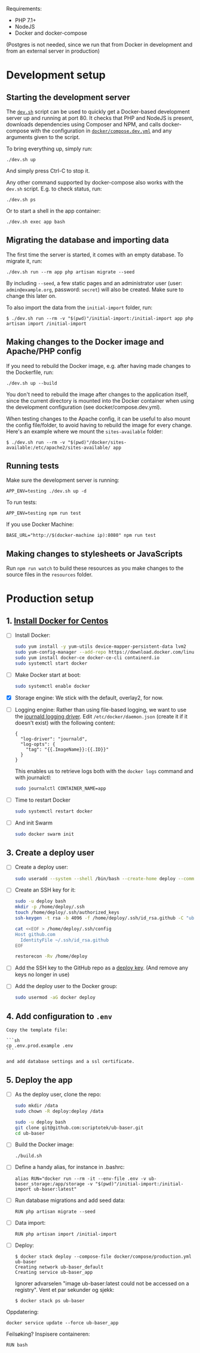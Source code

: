
Requirements:

* PHP 7.1+
* NodeJS
* Docker and docker-compose

(Postgres is not needed, since we run that from Docker in development and from an external server in production)

# Development setup

## Starting the development server

The [`dev.sh`](https://github.com/scriptotek/ub-baser/blob/master/dev.sh) script can be used to quickly get a Docker-based development server up and running at port 80.
It checks that PHP and NodeJS is present, downloads dependencies using Composer and NPM,
and calls docker-compose with the configuration in
[`docker/compose.dev.yml`](https://github.com/scriptotek/ub-baser/blob/master/docker/compose.dev.yml)
and any arguments given to the script.

To bring everything up, simply run:

	./dev.sh up

And simply press Ctrl-C to stop it.

Any other command supported by docker-compose also works with the `dev.sh` script. E.g. to check status, run:

	./dev.sh ps

Or to start a shell in the app container:

	./dev.sh exec app bash

## Migrating the database and importing data

The first time the server is started, it comes with an empty database.
To migrate it, run:

	./dev.sh run --rm app php artisan migrate --seed

By including `--seed`, a few static pages and an administrator user (user: `admin@example.org`, password: `secret`)
will also be created. Make sure to change this later on.

To also import the data from the `initial-import` folder, run:

    $ ./dev.sh run --rm -v "$(pwd)"/initial-import:/initial-import app php artisan import /initial-import


## Making changes to the Docker image and Apache/PHP config

If you need to rebuild the Docker image, e.g. after having made changes to the Dockerfile, run:

	./dev.sh up --build

You don't need to rebuild the image after changes to the application itself, since the
current directory is mounted into the Docker container when using the development configuration
(see docker/compose.dev.yml).

When testing changes to the Apache config, it can be useful to also mount the config file/folder,
to avoid having to rebuild the image for every change. Here's an example where we mount
the `sites-available` folder:

	$ ./dev.sh run --rm -v "$(pwd)"/docker/sites-available:/etc/apache2/sites-available/ app

## Running tests

Make sure the development server is running:

	APP_ENV=testing ./dev.sh up -d

To run tests:

	APP_ENV=testing npm run test

If you use Docker Machine:

	BASE_URL="http://$(docker-machine ip):8080" npm run test


## Making changes to stylesheets or JavaScripts

Run `npm run watch` to build these resources as you make changes to the source files in the `resources` folder.

# Production setup

## 1. [Install Docker for Centos](https://docs.docker.com/install/linux/docker-ce/centos/)

- [ ] Install Docker:

	```sh
	sudo yum install -y yum-utils device-mapper-persistent-data lvm2
	sudo yum-config-manager --add-repo https://download.docker.com/linux/centos/docker-ce.repo
	sudo yum install docker-ce docker-ce-cli containerd.io
	sudo systemctl start docker
	```

- [ ] Make Docker start at boot:

	```sh
	sudo systemctl enable docker
	```

- [x] Storage engine: We stick with the default, overlay2, for now.

- [ ] Logging engine: Rather than using file-based logging, we want to use the [journald logging driver](https://docs.docker.com/config/containers/logging/journald/). Edit `/etc/docker/daemon.json` (create it if it doesn't exist)
with the following content:

	```
	{
	  "log-driver": "journald",
	  "log-opts": {
	    "tag": "{{.ImageName}}:{{.ID}}"
	  }
	}
	```

	This enables us to retrieve logs both with the `docker logs` command and with journalctl:

	```sh
	sudo journalctl CONTAINER_NAME=app
	```

- [ ] Time to restart Docker

	```sh
	sudo systemctl restart docker
	```

- [ ] And init Swarm

	```sh
	sudo docker swarm init
	```


## 3. Create a deploy user

- [ ] Create a deploy user:

	```sh
	sudo useradd --system --shell /bin/bash --create-home deploy --comment "Deploy user"
	```

- [ ] Create an SSH key for it:

	```sh
	sudo -u deploy bash
	mkdir -p /home/deploy/.ssh
	touch /home/deploy/.ssh/authorized_keys
	ssh-keygen -t rsa -b 4096 -f /home/deploy/.ssh/id_rsa.github -C "ub-baser deploy key for github"

	cat <<EOF > /home/deploy/.ssh/config
	Host github.com
	  IdentityFile ~/.ssh/id_rsa.github
	EOF

	restorecon -Rv /home/deploy
	```

- [ ] Add the SSH key to the GitHub repo as a [deploy key](https://developer.github.com/v3/guides/managing-deploy-keys/). (And remove any keys no longer in use)

- [ ] Add the deploy user to the Docker group:

	```sh
	sudo usermod -aG docker deploy
	```


## 4. Add configuration to `.env`

	Copy the template file:

	```sh
	cp .env.prod.example .env
	```

	and add database settings and a ssl certificate.

## 5. Deploy the app

- [ ] As the deploy user, clone the repo:

	```sh
	sudo mkdir /data
	sudo chown -R deploy:deploy /data

	sudo -u deploy bash
	git clone git@github.com:scriptotek/ub-baser.git
	cd ub-baser
	```


- [ ] Build the Docker image:

	```
	./build.sh
	```

- [ ] Define a handy alias, for instance in .bashrc:

	```
	alias RUN="docker run --rm -it --env-file .env -v ub-baser_storage:/app/storage -v "$(pwd)"/initial-import:/initial-import ub-baser:latest"
	```

- [ ] Run database migrations and add seed data:

	```
	RUN php artisan migrate --seed
	```

- [ ] Data import:

    ```
    RUN php artisan import /initial-import
    ```

- [ ] Deploy:

	```
	$ docker stack deploy --compose-file docker/compose/production.yml ub-baser
	Creating network ub-baser_default
	Creating service ub-baser_app
	```

	Ignorer advarselen "image ub-baser:latest could not be accessed on a registry". Vent et par sekunder og sjekk:

	```
	$ docker stack ps ub-baser
	```


Oppdatering:

```
docker service update --force ub-baser_app
```

Feilsøking? Inspisere containeren:

```sh
RUN bash
```
